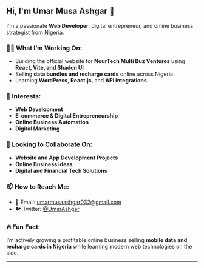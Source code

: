 ## Hi, I'm Umar Musa Ashgar 👋

I'm a passionate **Web Developer**, digital entrepreneur, and online business strategist from Nigeria.

### 👨‍💻 What I’m Working On:
- Building the official website for **NourTech Multi Buz Ventures** using **React, Vite, and Shadcn UI**
- Selling **data bundles and recharge cards** online across Nigeria
- Learning **WordPress**, **React.js**, and **API integrations**

### 🚀 Interests:
- **Web Development**
- **E-commerce & Digital Entrepreneurship**
- **Online Business Automation**
- **Digital Marketing**

### 🤝 Looking to Collaborate On:
- **Website and App Development Projects**
- **Online Business Ideas**
- **Digital and Financial Tech Solutions**

### 📫 How to Reach Me:
- 📧 Email: umarmusaashgar032@gmail.com
- 🐦 Twitter: [@UmarAshgar](https://twitter.com/UmarAshgar)

### 🔥 Fun Fact:
I’m actively growing a profitable online business selling **mobile data and recharge cards in Nigeria** while learning modern web technologies on the side.

---

<!---
Ashgar71/Ashgar71 is a ✨ special ✨ repository because its `README.md` (this file) appears on your GitHub profile.
You can click the Preview link to take a look at your changes.
--->